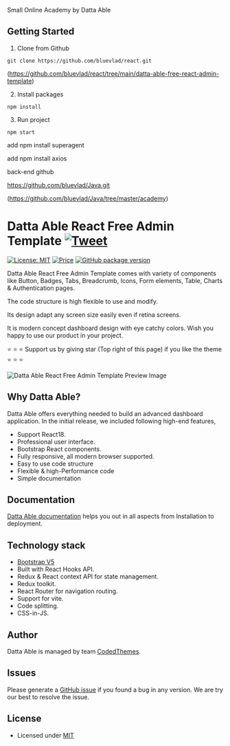 Small Online Academy by Datta Able

## Getting Started

1. Clone from Github

```
git clone https://github.com/bluevlad/react.git
```
(https://github.com/bluevlad/react/tree/main/datta-able-free-react-admin-template)

2. Install packages

```
npm install
```

3. Run project

```
npm start
```

add npm install superagent

add npm install axios

back-end github

https://github.com/bluevlad/Java.git

(https://github.com/bluevlad/Java/tree/master/academy)


# Datta Able React Free Admin Template [![Tweet](https://img.shields.io/twitter/url/http/shields.io.svg?style=social)](https://twitter.com/intent/tweet?text=Download%20Datta%20Able%20-%20The%20professional%20Bootstrap%20designed%20React%20Admin%20Dashboard%20Template%20&url=https://codedthemes.com/demos/admin-templates/datta-able/react/default&via=codedthemes&hashtags=reactjs,webdev,developers,javascript)

[![License: MIT](https://img.shields.io/badge/License-MIT-yellow.svg)](https://opensource.org/licenses/MIT)
[![Price](https://img.shields.io/badge/price-FREE-0098f7.svg)](https://github.com/codedthemes/datta-able-free-react-admin-template/blob/main/LICENSE)
[![GitHub package version](https://img.shields.io/github/package-json/v/codedthemes/datta-able-free-react-admin-template)](https://github.com/codedthemes/datta-able-free-react-admin-template)

Datta Able React Free Admin Template comes with variety of components like Button, Badges, Tabs, Breadcrumb, Icons, Form elements, Table, Charts & Authentication pages.

The code structure is high flexible to use and modify.

Its design adapt any screen size easily even if retina screens.

It is modern concept dashboard design with eye catchy colors. Wish you happy to use our product in your project.

:star: :star: :star: Support us by giving star (Top right of this page) if you like the theme :star: :star: :star:

![Datta Able React Free Admin Template Preview Image](https://org-public-assets.s3.us-west-2.amazonaws.com/Free-Version-Banners/GITHUB-FREE-REACT-REPO%20-%20Datta%20able.jpg)

## Why Datta Able?

Datta Able offers everything needed to build an advanced dashboard application. In the initial release, we included following high-end features,

- Support React18.
- Professional user interface.
- Bootstrap React components.
- Fully responsive, all modern browser supported.
- Easy to use code structure
- Flexible & high-Performance code
- Simple documentation

## Documentation

[Datta Able documentation](https://codedthemes.com/demos/admin-templates/datta-able/react/docs/) helps you out in all aspects from Installation to deployment.

## Technology stack

- [Bootstrap V5](https://react-bootstrap.netlify.app/)
- Built with React Hooks API.
- Redux & React context API for state management.
- Redux toolkit.
- React Router for navigation routing.
- Support for vite.
- Code splitting.
- CSS-in-JS.

## Author

Datta Able is managed by team [CodedThemes](https://codedthemes.com).

## Issues

Please generate a [GitHub issue](https://github.com/codedthemes/datta-able-free-react-admin-template/issues) if you found a bug in any version. We are try our best to resolve the issue.

## License

- Licensed under [MIT](https://github.com/codedthemes/datta-able-bootstrap-dashboard/blob/master/LICENSE)
